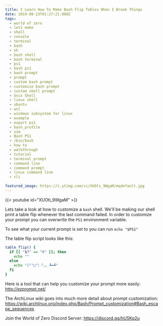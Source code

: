 ```yaml
---
title: I Learn How To Make Bash Flip Tables When I Break Things
date: 2019-08-23T01:27:21.000Z
tags:
  - world of zero
  - lets make
  - shell
  - console
  - terminal
  - bash
  - sh
  - bash shell
  - bash terminal
  - ps1
  - bash ps1
  - bash prompt
  - prompt
  - custom bash prompt
  - customize bash prompt
  - custom shell prompt
  - Unix Shell
  - linux shell
  - ubuntu
  - wsl
  - windows subsystem for linux
  - example
  - export ps1
  - bash_profile
  - vim
  - Bash PS1
  - /bin/bash
  - how to
  - walkthrough
  - tutorial
  - terminal prompt
  - command line
  - command prompt
  - linux command line
  - cli
  
featured_image: https://i.ytimg.com/vi/XUOti_9WgaM/mqdefault.jpg
---
```


{{< youtube id="XUOti_9WgaM" >}}

Lets take a look at how to customize a `bash` shell. We'll be making our shell print a table flip whenever the last  command failed. In order to customize your prompt you can overwrite the `PS1` environment variable.

To see what your current prompt is set to you can run `echo "$PS1"`

The table flip script looks like this:

```bash
table_flip() {
  if [[ "$?" == "0" ]]; then
    echo ""
  else
    echo "(╯°□°）╯︵ ┻━┻"
  fi
}
```

Here is a tool that can help you customize your prompt more easily: http://ezprompt.net/

The ArchLinux wiki goes into much more detail about prompt customization: https://wiki.archlinux.org/index.php/Bash/Prompt_customization#Bash_escape_sequences

Join the World of Zero Discord Server: https://discord.gg/hU5Kq2u